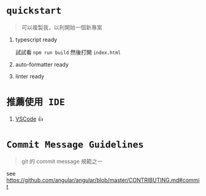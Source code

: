 # `quickstart`

> 可以複製我，以利開始一個新專案

1. typescript ready

    試試看 `npm run build` 然後打開 `index.html`

2. auto-formatter ready
3. linter ready

# `推薦使用 IDE`

1. [VSCode] 👍

# `Commit Message Guidelines`

> git 的 commit message 規範之一

see https://github.com/angular/angular/blob/master/CONTRIBUTING.md#commit

[vscode]: https://code.visualstudio.com/
